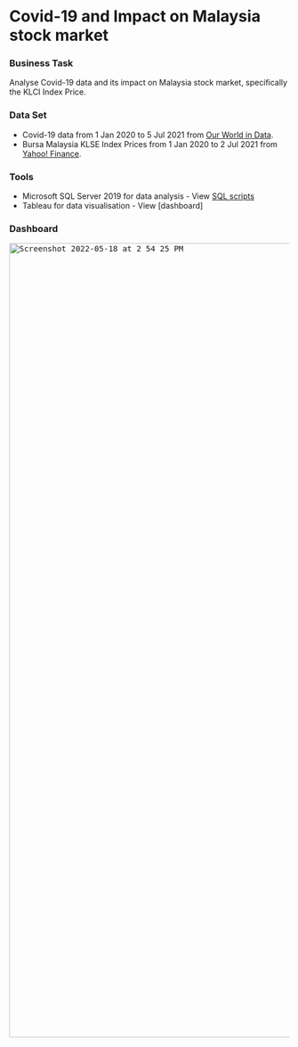 # Covid-19 and Impact on Malaysia stock market

### Business Task
Analyse Covid-19 data and its impact on Malaysia stock market, specifically the KLCI Index Price.

### Data Set
- Covid-19 data from 1 Jan 2020 to 5 Jul 2021 from [Our World in Data](https://ourworldindata.org/covid-deaths).
- Bursa Malaysia KLSE Index Prices from 1 Jan 2020 to 2 Jul 2021 from [Yahoo! Finance](https://finance.yahoo.com/quote/%5EKLSE?p=%5EKLSE).

### Tools
- Microsoft SQL Server 2019 for data analysis - View [SQL scripts](https://github.com/manisharehal/SQL-Projects/blob/main/Case%20Study%20%236:%20Covid-19%20and%20impact%20on%20Malaysia%20Stock%20Market/SQLQuery3.sql)
- Tableau for data visualisation - View [dashboard]


### Dashboard

<kbd><img width="1425" alt="Screenshot 2022-05-18 at 2 54 25 PM" src="https://user-images.githubusercontent.com/81607668/168976440-2a4ceb9f-2459-4b44-91eb-c31e6c526393.png"></kbd>
